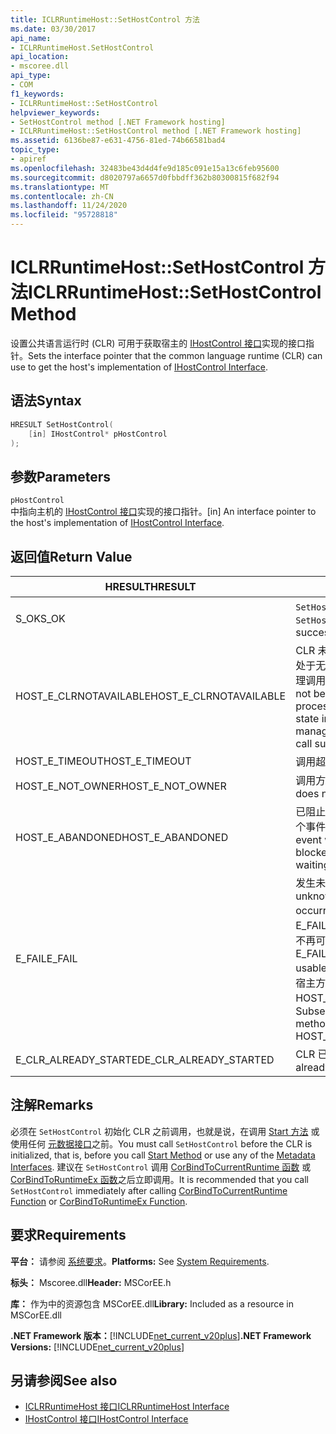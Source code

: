 ```yaml
---
title: ICLRRuntimeHost::SetHostControl 方法
ms.date: 03/30/2017
api_name:
- ICLRRuntimeHost.SetHostControl
api_location:
- mscoree.dll
api_type:
- COM
f1_keywords:
- ICLRRuntimeHost::SetHostControl
helpviewer_keywords:
- SetHostControl method [.NET Framework hosting]
- ICLRRuntimeHost::SetHostControl method [.NET Framework hosting]
ms.assetid: 6136be87-e631-4756-81ed-74b66581bad4
topic_type:
- apiref
ms.openlocfilehash: 32483be43d4d4fe9d185c091e15a13c6feb95600
ms.sourcegitcommit: d8020797a6657d0fbbdff362b80300815f682f94
ms.translationtype: MT
ms.contentlocale: zh-CN
ms.lasthandoff: 11/24/2020
ms.locfileid: "95728818"
---
```

# <a name="iclrruntimehostsethostcontrol-method"></a><span data-ttu-id="2d8a4-102">ICLRRuntimeHost::SetHostControl 方法</span><span class="sxs-lookup"><span data-stu-id="2d8a4-102">ICLRRuntimeHost::SetHostControl Method</span></span>

<span data-ttu-id="2d8a4-103">设置公共语言运行时 (CLR) 可用于获取宿主的 [IHostControl 接口](ihostcontrol-interface.md)实现的接口指针。</span><span class="sxs-lookup"><span data-stu-id="2d8a4-103">Sets the interface pointer that the common language runtime (CLR) can use to get the host's implementation of [IHostControl Interface](ihostcontrol-interface.md).</span></span>  
  
## <a name="syntax"></a><span data-ttu-id="2d8a4-104">语法</span><span class="sxs-lookup"><span data-stu-id="2d8a4-104">Syntax</span></span>  
  
```cpp  
HRESULT SetHostControl(  
    [in] IHostControl* pHostControl  
);  
```  
  
## <a name="parameters"></a><span data-ttu-id="2d8a4-105">参数</span><span class="sxs-lookup"><span data-stu-id="2d8a4-105">Parameters</span></span>  

 `pHostControl`  
 <span data-ttu-id="2d8a4-106">中指向主机的 [IHostControl 接口](ihostcontrol-interface.md)实现的接口指针。</span><span class="sxs-lookup"><span data-stu-id="2d8a4-106">[in] An interface pointer to the host's implementation of [IHostControl Interface](ihostcontrol-interface.md).</span></span>  
  
## <a name="return-value"></a><span data-ttu-id="2d8a4-107">返回值</span><span class="sxs-lookup"><span data-stu-id="2d8a4-107">Return Value</span></span>  
  
|<span data-ttu-id="2d8a4-108">HRESULT</span><span class="sxs-lookup"><span data-stu-id="2d8a4-108">HRESULT</span></span>|<span data-ttu-id="2d8a4-109">说明</span><span class="sxs-lookup"><span data-stu-id="2d8a4-109">Description</span></span>|  
|-------------|-----------------|  
|<span data-ttu-id="2d8a4-110">S_OK</span><span class="sxs-lookup"><span data-stu-id="2d8a4-110">S_OK</span></span>|<span data-ttu-id="2d8a4-111">`SetHostControl` 已成功返回。</span><span class="sxs-lookup"><span data-stu-id="2d8a4-111">`SetHostControl` returned successfully.</span></span>|  
|<span data-ttu-id="2d8a4-112">HOST_E_CLRNOTAVAILABLE</span><span class="sxs-lookup"><span data-stu-id="2d8a4-112">HOST_E_CLRNOTAVAILABLE</span></span>|<span data-ttu-id="2d8a4-113">CLR 未加载到进程中，或 CLR 处于无法运行托管代码或成功处理调用的状态。</span><span class="sxs-lookup"><span data-stu-id="2d8a4-113">The CLR has not been loaded into a process, or the CLR is in a state in which it cannot run managed code or process the call successfully.</span></span>|  
|<span data-ttu-id="2d8a4-114">HOST_E_TIMEOUT</span><span class="sxs-lookup"><span data-stu-id="2d8a4-114">HOST_E_TIMEOUT</span></span>|<span data-ttu-id="2d8a4-115">调用超时。</span><span class="sxs-lookup"><span data-stu-id="2d8a4-115">The call timed out.</span></span>|  
|<span data-ttu-id="2d8a4-116">HOST_E_NOT_OWNER</span><span class="sxs-lookup"><span data-stu-id="2d8a4-116">HOST_E_NOT_OWNER</span></span>|<span data-ttu-id="2d8a4-117">调用方不拥有该锁。</span><span class="sxs-lookup"><span data-stu-id="2d8a4-117">The caller does not own the lock.</span></span>|  
|<span data-ttu-id="2d8a4-118">HOST_E_ABANDONED</span><span class="sxs-lookup"><span data-stu-id="2d8a4-118">HOST_E_ABANDONED</span></span>|<span data-ttu-id="2d8a4-119">已阻止的线程或纤程正在等待某个事件时，该事件被取消。</span><span class="sxs-lookup"><span data-stu-id="2d8a4-119">An event was canceled while a blocked thread or fiber was waiting on it.</span></span>|  
|<span data-ttu-id="2d8a4-120">E_FAIL</span><span class="sxs-lookup"><span data-stu-id="2d8a4-120">E_FAIL</span></span>|<span data-ttu-id="2d8a4-121">发生未知的灾难性故障。</span><span class="sxs-lookup"><span data-stu-id="2d8a4-121">An unknown catastrophic failure occurred.</span></span> <span data-ttu-id="2d8a4-122">如果方法返回 E_FAIL，则 CLR 在该进程内将不再可用。</span><span class="sxs-lookup"><span data-stu-id="2d8a4-122">If a method returns E_FAIL, the CLR is no longer usable within the process.</span></span> <span data-ttu-id="2d8a4-123">对宿主方法的后续调用会返回 HOST_E_CLRNOTAVAILABLE。</span><span class="sxs-lookup"><span data-stu-id="2d8a4-123">Subsequent calls to hosting methods return HOST_E_CLRNOTAVAILABLE.</span></span>|  
|<span data-ttu-id="2d8a4-124">E_CLR_ALREADY_STARTED</span><span class="sxs-lookup"><span data-stu-id="2d8a4-124">E_CLR_ALREADY_STARTED</span></span>|<span data-ttu-id="2d8a4-125">CLR 已初始化。</span><span class="sxs-lookup"><span data-stu-id="2d8a4-125">The CLR has already been initialized.</span></span>|  
  
## <a name="remarks"></a><span data-ttu-id="2d8a4-126">注解</span><span class="sxs-lookup"><span data-stu-id="2d8a4-126">Remarks</span></span>  

 <span data-ttu-id="2d8a4-127">必须在 `SetHostControl` 初始化 CLR 之前调用，也就是说，在调用 [Start 方法](iclrruntimehost-start-method.md) 或使用任何 [元数据接口](../metadata/metadata-interfaces.md)之前。</span><span class="sxs-lookup"><span data-stu-id="2d8a4-127">You must call `SetHostControl` before the CLR is initialized, that is, before you call [Start Method](iclrruntimehost-start-method.md) or use any of the [Metadata Interfaces](../metadata/metadata-interfaces.md).</span></span> <span data-ttu-id="2d8a4-128">建议在 `SetHostControl` 调用 [CorBindToCurrentRuntime 函数](corbindtocurrentruntime-function.md) 或 [CorBindToRuntimeEx 函数](corbindtoruntimeex-function.md)之后立即调用。</span><span class="sxs-lookup"><span data-stu-id="2d8a4-128">It is recommended that you call `SetHostControl` immediately after calling [CorBindToCurrentRuntime Function](corbindtocurrentruntime-function.md) or [CorBindToRuntimeEx Function](corbindtoruntimeex-function.md).</span></span>  
  
## <a name="requirements"></a><span data-ttu-id="2d8a4-129">要求</span><span class="sxs-lookup"><span data-stu-id="2d8a4-129">Requirements</span></span>  

 <span data-ttu-id="2d8a4-130">**平台：** 请参阅 [系统要求](../../get-started/system-requirements.md)。</span><span class="sxs-lookup"><span data-stu-id="2d8a4-130">**Platforms:** See [System Requirements](../../get-started/system-requirements.md).</span></span>  
  
 <span data-ttu-id="2d8a4-131">**标头：** Mscoree.dll</span><span class="sxs-lookup"><span data-stu-id="2d8a4-131">**Header:** MSCorEE.h</span></span>  
  
 <span data-ttu-id="2d8a4-132">**库：** 作为中的资源包含 MSCorEE.dll</span><span class="sxs-lookup"><span data-stu-id="2d8a4-132">**Library:** Included as a resource in MSCorEE.dll</span></span>  
  
 <span data-ttu-id="2d8a4-133">**.NET Framework 版本：**[!INCLUDE[net_current_v20plus](../../../../includes/net-current-v20plus-md.md)]</span><span class="sxs-lookup"><span data-stu-id="2d8a4-133">**.NET Framework Versions:** [!INCLUDE[net_current_v20plus](../../../../includes/net-current-v20plus-md.md)]</span></span>  
  
## <a name="see-also"></a><span data-ttu-id="2d8a4-134">另请参阅</span><span class="sxs-lookup"><span data-stu-id="2d8a4-134">See also</span></span>

- [<span data-ttu-id="2d8a4-135">ICLRRuntimeHost 接口</span><span class="sxs-lookup"><span data-stu-id="2d8a4-135">ICLRRuntimeHost Interface</span></span>](iclrruntimehost-interface.md)
- [<span data-ttu-id="2d8a4-136">IHostControl 接口</span><span class="sxs-lookup"><span data-stu-id="2d8a4-136">IHostControl Interface</span></span>](ihostcontrol-interface.md)
